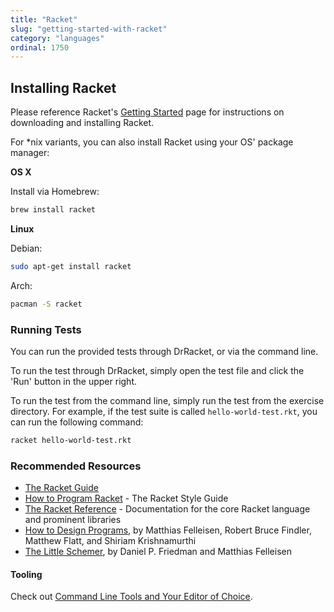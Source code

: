 ```yaml
---
title: "Racket"
slug: "getting-started-with-racket"
category: "languages"
ordinal: 1750
---
```


## Installing Racket

Please reference Racket's [Getting Started](http://docs.racket-lang.org/getting-started/) page for instructions on downloading and installing Racket.

For *nix variants, you can also install Racket using your OS' package manager:

**OS X**

Install via Homebrew:

```bash
brew install racket
```

**Linux**

Debian:
```bash
sudo apt-get install racket
```

Arch:
```bash
pacman -S racket
```

### Running Tests

You can run the provided tests through DrRacket, or via the command line.

To run the test through DrRacket, simply open the test file and click the 'Run' button in the upper right.

To run the test from the command line, simply run the test from the exercise directory. For example, if the test suite is called `hello-world-test.rkt`, you can run the following command:

```bash
racket hello-world-test.rkt
```

### Recommended Resources

* [The Racket Guide](http://docs.racket-lang.org/guide/index.html)
* [How to Program Racket](http://docs.racket-lang.org/style/index.html) - The Racket Style Guide
* [The Racket Reference](http://docs.racket-lang.org/reference/index.html) - Documentation for the core Racket language and prominent libraries
* [How to Design Programs](http://htdp.org/), by Matthias Felleisen, Robert Bruce Findler, Matthew Flatt, and Shiriam Krishnamurthi
* [The Little Schemer](http://mitpress.mit.edu/books/little-schemer), by Daniel P. Friedman and Matthias Felleisen

#### Tooling

Check out [Command Line Tools and Your Editor of Choice](http://docs.racket-lang.org/guide/other-editors.html).

